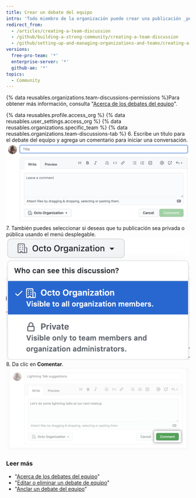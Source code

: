 ```yaml
---
title: Crear un debate del equipo
intro: 'Todo miembro de la organización puede crear una publicación _public_ de un debate del equipo. Para crear una publicación de un debate del equipo _private_, debes ser un miembro del equipo o un propietario de la organización.'
redirect_from:
  - /articles/creating-a-team-discussion
  - /github/building-a-strong-community/creating-a-team-discussion
  - /github/setting-up-and-managing-organizations-and-teams/creating-a-team-discussion
versions:
  free-pro-team: '*'
  enterprise-server: '*'
  github-ae: '*'
topics:
  - Community
---
```


{% data reusables.organizations.team-discussions-permissions %}Para obtener más información, consulta "[Acerca de los debates del equipo](/organizations/collaborating-with-your-team/about-team-discussions)".

{% data reusables.profile.access_org %}
{% data reusables.user_settings.access_org %}
{% data reusables.organizations.specific_team %}
{% data reusables.organizations.team-discussions-tab %}
6. Escribe un título para el debate del equipo y agrega un comentario para iniciar una conversación. ![Nuevo comentario de los debates del equipo](/assets/images/help/projects/team-discussions-comment.png)
7. También puedes seleccionar si deseas que tu publicación sea privada o pública usando el menú desplegable.![Menú de parámetros de privacidad de los debates del equipo](/assets/images/help/projects/team-discussions-privacy-menu.png)
8. Da clic en **Comentar**. ![Botón Crear nuevo comentario de los debates del equipo](/assets/images/help/projects/team-discussions-comment-button.png)

### Leer más

  - "[Acerca de los debates del equipo](/organizations/collaborating-with-your-team/about-team-discussions)"
  - "[Editar o eliminar un debate de equipo](/organizations/collaborating-with-your-team/editing-or-deleting-a-team-discussion)"
  - "[Anclar un debate del equipo](/organizations/collaborating-with-your-team/pinning-a-team-discussion)"
